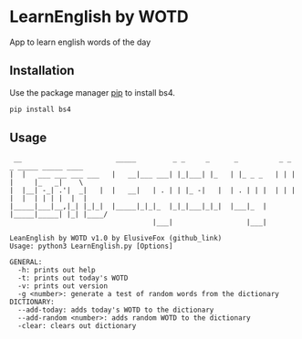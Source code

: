 # LearnEnglish by WOTD
App to learn english words of the day
## Installation

Use the package manager [pip](https://pip.pypa.io/en/stable/) to install bs4.

```bash
pip install bs4
```

## Usage
```
 __                       _____         _ _     _      _          _ _ _ _____ _____ ____  
|  |   ___ ___ ___ ___   |   __|___ ___| |_|___| |_   | |_ _ _   | | | |     |_   _|    \ 
|  |__| -_| .'|  _|   |  |   __|   | . | | |_ -|   |  | . | | |  | | | |  |  | | | |  |  |
|_____|___|__,|_| |_|_|  |_____|_|_|_  |_|_|___|_|_|  |___|_  |  |_____|_____| |_| |____/ 
                                   |___|                  |___|                                    
    
LeanEnglish by WOTD v1.0 by ElusiveFox (github_link) 
Usage: python3 LearnEnglish.py [Options] 

GENERAL:
  -h: prints out help 
  -t: prints out today's WOTD
  -v: prints out version
  -g <number>: generate a test of random words from the dictionary 
DICTIONARY:
  --add-today: adds today's WOTD to the dictionary
  --add-random <number>: adds random WOTD to the dictionary
  -clear: clears out dictionary
```
